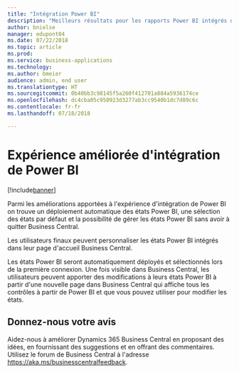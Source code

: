 ```yaml
---
title: "Intégration Power BI"
description: "Meilleurs résultats pour les rapports Power BI intégrés dans Business Central."
author: bnielse
manager: edupont04
ms.date: 07/22/2018
ms.topic: article
ms.prod: 
ms.service: business-applications
ms.technology: 
ms.author: bmeier
audience: admin, end user
ms.translationtype: HT
ms.sourcegitcommit: 0b40bb3c98145f5a260f412701a884a5936174ce
ms.openlocfilehash: dc4cba05c950923d3277ab3cc9540b1dc7d89c6c
ms.contentlocale: fr-fr
ms.lasthandoff: 07/18/2018

---
```


# <a name="enhanced-power-bi-embed-experience"></a>Expérience améliorée d'intégration de Power BI

[!include[banner](../../includes/banner.md)]

Parmi les améliorations apportées à l'expérience d'intégration de Power BI on trouve un déploiement automatique des états Power BI, une sélection des états par défaut et la possibilité de gérer les états Power BI sans avoir à quitter Business Central.

Les utilisateurs finaux peuvent personnaliser les états Power BI intégrés dans leur page d'accueil Business Central.  

Les états Power BI seront automatiquement déployés et sélectionnés lors de la première connexion. Une fois visible dans Business Central, les utilisateurs peuvent apporter des modifications à leurs états Power BI à partir d'une nouvelle page dans Business Central qui affiche tous les contrôles à partir de Power BI et que vous pouvez utiliser pour modifier les états.

<!--
### Who uses this feature
End users, admins
## Status
### Availability
Cloud, On-premises, Hybrid
### Regional availability
No regional restrictions. All Dynamics 365 Business Central supported markets.
-->

## <a name="tell-us-what-you-think"></a>Donnez-nous votre avis
Aidez-nous à améliorer Dynamics 365 Business Central en proposant des idées, en fournissant des suggestions et en offrant des commentaires. Utilisez le forum de Business Central à l'adresse https://aka.ms/businesscentralfeedback.

